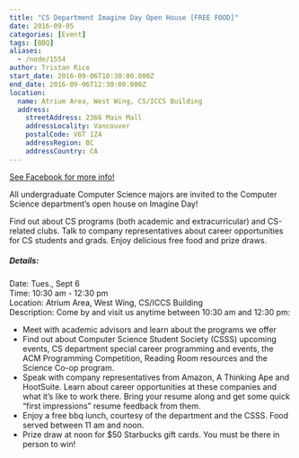 ```yaml
---
title: "CS Department Imagine Day Open House [FREE FOOD]"
date: 2016-09-05
categories: [Event]
tags: [BBQ]
aliases:
  - /node/1554
author: Tristan Rice
start_date: 2016-09-06T10:30:00.000Z
end_date: 2016-09-06T12:30:00.000Z
location:
  name: Atrium Area, West Wing, CS/ICCS Building
  address:
    streetAddress: 2366 Main Mall
    addressLocality: Vancouver
    postalCode: V6T 1Z4
    addressRegion: BC
    addressCountry: CA
---
```


[See Facebook for more info!](https://www.facebook.com/events/175531906214466/)

All undergraduate Computer Science majors are invited to the Computer Science department’s open house on Imagine Day!

Find out about CS programs (both academic and extracurricular) and CS-related clubs. Talk to company representatives about career opportunities for CS students and grads. Enjoy delicious free food and prize draws.

##### Details:
Date: Tues., Sept 6 \
Time: 10:30 am - 12:30 pm \
Location: Atrium Area, West Wing, CS/ICCS Building \
Description: Come by and visit us anytime between 10:30 am and 12:30 pm:

*   Meet with academic advisors and learn about the programs we offer
*   Find out about Computer Science Student Society (CSSS) upcoming events, CS department special career programming and events, the ACM Programming Competition, Reading Room resources and the Science Co-op program.
*   Speak with company representatives from Amazon, A Thinking Ape and HootSuite. Learn about career opportunities at these companies and what it’s like to work there. Bring your resume along and get some quick “first impressions” resume feedback from them.
*   Enjoy a free bbq lunch, courtesy of the department and the CSSS. Food served between 11 am and noon.
*   Prize draw at noon for $50 Starbucks gift cards. You must be there in person to win!
